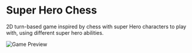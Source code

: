 # Super Hero Chess

2D turn-based game inspired by chess with super Hero characters to play with, using different super hero abilities.

![Game Preview](https://i.imgur.com/InbRgk6.gif)
